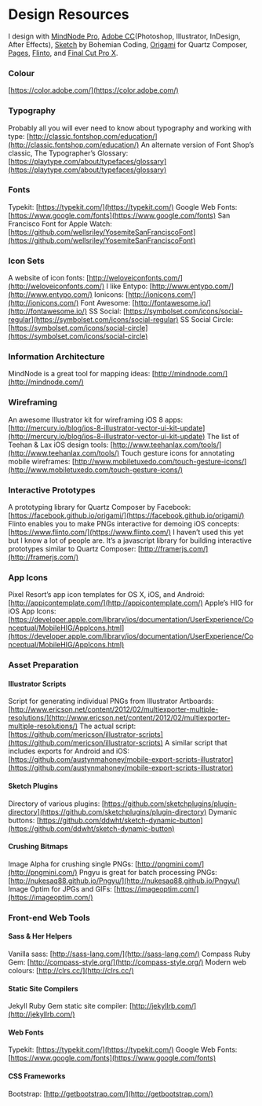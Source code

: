 # Design Resources
I design with [MindNode Pro](http://mindnode.com/), [Adobe CC](https://www.adobe.com/creativecloud.html)(Photoshop, Illustrator, InDesign, After Effects), [Sketch](http://bohemiancoding.com/sketch/) by Bohemian Coding, [Origami](https://facebook.github.io/origami/) for Quartz Composer, [Pages](https://www.apple.com/ca/mac/pages/), [Flinto](https://www.flinto.com/), and [Final Cut Pro X](https://www.apple.com/ca/final-cut-pro/).
### Colour
[https://color.adobe.com/](https://color.adobe.com/)
### Typography
Probably all you will ever need to know about typography and working with type:
[http://classic.fontshop.com/education/](http://classic.fontshop.com/education/)
An alternate version of Font Shop’s classic, The Typographer’s Glossary:
[https://playtype.com/about/typefaces/glossary](https://playtype.com/about/typefaces/glossary)
### Fonts
Typekit:
[https://typekit.com/](https://typekit.com/)
Google Web Fonts:
[https://www.google.com/fonts](https://www.google.com/fonts)
San Francisco Font for Apple Watch:
[https://github.com/wellsriley/YosemiteSanFranciscoFont](https://github.com/wellsriley/YosemiteSanFranciscoFont)
### Icon Sets
A website of icon fonts:
[http://weloveiconfonts.com/](http://weloveiconfonts.com/)
I like Entypo:
[http://www.entypo.com/](http://www.entypo.com/)
Ionicons:
[http://ionicons.com/](http://ionicons.com/)
Font Awesome:
[http://fontawesome.io/](http://fontawesome.io/)
SS Social:
[https://symbolset.com/icons/social-regular](https://symbolset.com/icons/social-regular)
SS Social Circle:
[https://symbolset.com/icons/social-circle](https://symbolset.com/icons/social-circle)
### Information Architecture
MindNode is a great tool for mapping ideas:
[http://mindnode.com/](http://mindnode.com/)
### Wireframing
An awesome Illustrator kit for wireframing iOS 8 apps:
[http://mercury.io/blog/ios-8-illustrator-vector-ui-kit-update](http://mercury.io/blog/ios-8-illustrator-vector-ui-kit-update)
The list of Teehan & Lax iOS design tools:
[http://www.teehanlax.com/tools/](http://www.teehanlax.com/tools/)
Touch gesture icons for annotating mobile wireframes:
[http://www.mobiletuxedo.com/touch-gesture-icons/](http://www.mobiletuxedo.com/touch-gesture-icons/)
### Interactive Prototypes
A prototyping library for Quartz Composer by Facebook:
[https://facebook.github.io/origami/](https://facebook.github.io/origami/)
Flinto enables you to make PNGs interactive for demoing iOS concepts:
[https://www.flinto.com/](https://www.flinto.com/)
I haven’t used this yet but I know a lot of people are. It’s a javascript library for building interactive prototypes similar to Quartz Composer:
[http://framerjs.com/](http://framerjs.com/)
### App Icons
Pixel Resort’s app icon templates for OS X, iOS, and Android:
[http://appicontemplate.com/](http://appicontemplate.com/)
Apple’s HIG for iOS App Icons:
[https://developer.apple.com/library/ios/documentation/UserExperience/Conceptual/MobileHIG/AppIcons.html](https://developer.apple.com/library/ios/documentation/UserExperience/Conceptual/MobileHIG/AppIcons.html)
### Asset Preparation
#### Illustrator Scripts
Script for generating individual PNGs from Illustrator Artboards:
[http://www.ericson.net/content/2012/02/multiexporter-multiple-resolutions/](http://www.ericson.net/content/2012/02/multiexporter-multiple-resolutions/)
The actual script:
[https://github.com/mericson/illustrator-scripts](https://github.com/mericson/illustrator-scripts)
A similar script that includes exports for Android and iOS:
[https://github.com/austynmahoney/mobile-export-scripts-illustrator](https://github.com/austynmahoney/mobile-export-scripts-illustrator)
#### Sketch Plugins
Directory of various plugins:
[https://github.com/sketchplugins/plugin-directory](https://github.com/sketchplugins/plugin-directory)
Dymanic buttons:
[https://github.com/ddwht/sketch-dynamic-button](https://github.com/ddwht/sketch-dynamic-button)
#### Crushing Bitmaps
Image Alpha for crushing single PNGs:
[http://pngmini.com/](http://pngmini.com/)
Pngyu is great for batch processing PNGs:
[http://nukesaq88.github.io/Pngyu/](http://nukesaq88.github.io/Pngyu/)
Image Optim for JPGs and GIFs:
[https://imageoptim.com/](https://imageoptim.com/)
### Front-end Web Tools
#### Sass & Her Helpers
Vanilla sass:
[http://sass-lang.com/](http://sass-lang.com/)
Compass Ruby Gem:
[http://compass-style.org/](http://compass-style.org/)
Modern web colours:
[http://clrs.cc/](http://clrs.cc/)
#### Static Site Compilers
Jekyll Ruby Gem static site compiler:
[http://jekyllrb.com/](http://jekyllrb.com/)
#### Web Fonts
Typekit:
[https://typekit.com/](https://typekit.com/)
Google Web Fonts:
[https://www.google.com/fonts](https://www.google.com/fonts)
#### CSS Frameworks
Bootstrap:
[http://getbootstrap.com/](http://getbootstrap.com/)
